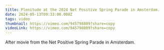 ```yaml
---
title: Plenitude at the 2024 Net Positive Spring Parade in Amsterdam.
date: 2024-05-13T09:33:00.000Z
tags: video
thumbnail: https://vimeo.com/945798809?share=copy
videoLink: https://vimeo.com/945798809?share=copy
---
```

After movie from the Net Positive Spring Parade in Amsterdam.
